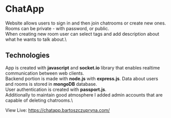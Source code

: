 # ChatApp
Website allows users to sign in and then join chatrooms or create new ones.\
Rooms can be private - with password, or public.\
When creating new room user can select tags and add description about what he wants to talk about.\

## Technologies
App is created with **javascript** and **socket.io** library that enables realtime communication between web clients.\
Backend portion is made with **node.js** with **express.js**. Data about users and rooms is stored in **mongoDB** database.\
User authentication is created with **passport.js**.\
Additionally to maintain good atmosphere I added admin accounts that are capable of deleting chatrooms.\

View Live: https://chatapp.bartoszczupryna.com/

